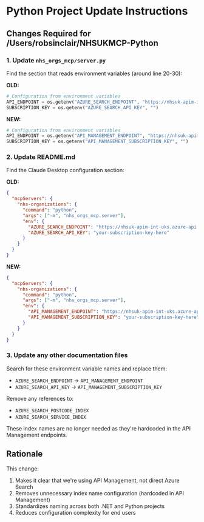 # Python Project Update Instructions

## Changes Required for /Users/robsinclair/NHSUKMCP-Python

### 1. Update `nhs_orgs_mcp/server.py`

Find the section that reads environment variables (around line 20-30):

**OLD:**
```python
# Configuration from environment variables
API_ENDPOINT = os.getenv("AZURE_SEARCH_ENDPOINT", "https://nhsuk-apim-int-uks.azure-api.net/service-search")
SUBSCRIPTION_KEY = os.getenv("AZURE_SEARCH_API_KEY", "")
```

**NEW:**
```python
# Configuration from environment variables
API_ENDPOINT = os.getenv("API_MANAGEMENT_ENDPOINT", "https://nhsuk-apim-int-uks.azure-api.net/service-search")
SUBSCRIPTION_KEY = os.getenv("API_MANAGEMENT_SUBSCRIPTION_KEY", "")
```

### 2. Update README.md

Find the Claude Desktop configuration section:

**OLD:**
```json
{
  "mcpServers": {
    "nhs-organizations": {
      "command": "python",
      "args": ["-m", "nhs_orgs_mcp.server"],
      "env": {
        "AZURE_SEARCH_ENDPOINT": "https://nhsuk-apim-int-uks.azure-api.net/service-search",
        "AZURE_SEARCH_API_KEY": "your-subscription-key-here"
      }
    }
  }
}
```

**NEW:**
```json
{
  "mcpServers": {
    "nhs-organizations": {
      "command": "python",
      "args": ["-m", "nhs_orgs_mcp.server"],
      "env": {
        "API_MANAGEMENT_ENDPOINT": "https://nhsuk-apim-int-uks.azure-api.net/service-search",
        "API_MANAGEMENT_SUBSCRIPTION_KEY": "your-subscription-key-here"
      }
    }
  }
}
```

### 3. Update any other documentation files

Search for these environment variable names and replace them:
- `AZURE_SEARCH_ENDPOINT` → `API_MANAGEMENT_ENDPOINT`
- `AZURE_SEARCH_API_KEY` → `API_MANAGEMENT_SUBSCRIPTION_KEY`

Remove any references to:
- `AZURE_SEARCH_POSTCODE_INDEX`
- `AZURE_SEARCH_SERVICE_INDEX`

These index names are no longer needed as they're hardcoded in the API Management endpoints.

## Rationale

This change:
1. Makes it clear that we're using API Management, not direct Azure Search
2. Removes unnecessary index name configuration (hardcoded in API Management)
3. Standardizes naming across both .NET and Python projects
4. Reduces configuration complexity for end users

